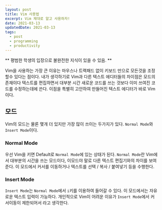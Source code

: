 ```yaml
---
layout: post
title: Vim 사용법
excerpt: Vim 제대로 알고 사용하자!
date: 2021-03-13
updatedDate: 2021-03-13 
tags:
  - post
  - programming
  - productivity
---
```


** 평범한 학생의 입장으로 불완전한 지식이 있을 수 있음. **

Vim을 사용하는 가장 큰 이유는 마우스나 트랙패드 없이 키보드 만으로 모든것을 조정할수 있다는 점이다.
내가 생각하기로 Vim과 다른 텍스트 에디터들의 차이점은 모드의 존재이다
텍스트를 편집하면서 대부분 시간 새로운 코드를 쓰는 것보다 이미 쓰여진 코드를 수정하는데에 쓴다. 이점을 특별히 고안하여 만들어진 텍스트 에디터가 바로 Vim이다.


## 모드

Vim의 모드는 물론 몇개 더 있지만 가장 많이 쓰이는 두가지가 있다. ```Normal Mode```와 ```Insert Mode```이다.

### Normal Mode

우선 Vim을 키면 Default로 ```Normal Mode```에 있는 상태가 된다. ```Normal Mode```란 Vim에서 대부분의 시간을 쓰는 모드이다, 이모드야 말로 다른 텍스트 편집기와의 차이를 보여준다. 이 모드에서 커서를 이동하거나 텍스트를 선택 / 복사 / 붙여넣기 등을 수행한다.

### Insert Mode

```Insert Mode```는 ```Normal Mode```에서 ```i```키를 이용하여 들어갈 수 있다. 이 모드에서는 자유로운 텍스트 입력이 가능하다. 개인적으로 Vim이 어려운 이유가 ```Insert Mode```에서 커서이동이 제한되어서 라고 생각한다.